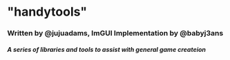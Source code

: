 # "handytools"
### Written by @jujuadams, ImGUI Implementation by @babyj3ans
##### A series of libraries and tools to assist with general game createion
